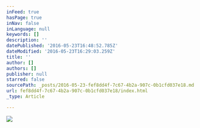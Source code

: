 ```yaml
---
inFeed: true
hasPage: true
inNav: false
inLanguage: null
keywords: []
description: ''
datePublished: '2016-05-23T16:48:52.785Z'
dateModified: '2016-05-23T16:29:03.259Z'
title: ''
author: []
authors: []
publisher: null
starred: false
sourcePath: _posts/2016-05-23-fef8dd4f-7c67-4b2a-907c-0b1cfd037e18.md
url: fef8dd4f-7c67-4b2a-907c-0b1cfd037e18/index.html
_type: Article

---
```

![](https://the-grid-user-content.s3-us-west-2.amazonaws.com/fcd4ac4a-57cf-4407-b0de-39151881e7f8.jpg)